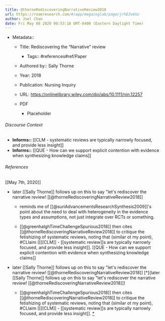 ```yaml
---
title: @thorneRediscoveringNarrativeReview2018
url: https://roamresearch.com/#/app/megacoglab/page/jrhDJv6nz
author: Joel Chan
date: Fri May 08 2020 00:53:18 GMT-0400 (Eastern Daylight Time)
---
```


- Metadata::

    - Title: Rediscovering the “Narrative” review

        - Tags:: #references#ref/Paper

    - Authored by::  Sally Thorne

    - Year: 2018

    - Publication: Nursing Inquiry

    - URL: https://onlinelibrary.wiley.com/doi/abs/10.1111/nin.12257

    - PDF

        - Placeholder

###### Discourse Context

- **Informs::** [[CLM - systematic reviews are typically narrowly focused, and provide less insight]]
- **Informs::** [[QUE - How can we support explicit contention with evidence when synthesizing knowledge claims]]

###### References

[[May 7th, 2020]]

- later [[Sally Thorne]] follows up on this to say "let's rediscover the narrative review! [[@thorneRediscoveringNarrativeReview2018]]

    - reminds me of [[@suriAdvancementsResearchSynthesis2009]]'s point about the need to deal with heterogeneity in the evidence types and assumptions, not just integrate over RCTs or something.

    - [[@greenhalghTimeChallengeSpurious2018]] then cites [[@thorneRediscoveringNarrativeReview2018]] to critique the fetishizing of systematic reviews, noting that (similar ot my point), #CLlaim [[[[CLM]] - [[systematic review]]s are typically narrowly focused, and provide less insight]].
[[QUE - How can we support explicit contention with evidence when synthesizing knowledge claims]]

- later [[Sally Thorne]] follows up on this to say "let's rediscover the narrative review! [[@thorneRediscoveringNarrativeReview2018]] [*](later [[Sally Thorne]] follows up on this to say "let's rediscover the narrative review! [[@thorneRediscoveringNarrativeReview2018]])

    - [[@greenhalghTimeChallengeSpurious2018]] then cites [[@thorneRediscoveringNarrativeReview2018]] to critique the fetishizing of systematic reviews, noting that (similar ot my point), #CLlaim [[[[CLM]] - [[systematic review]]s are typically narrowly focused, and provide less insight]]. [*](((TR1PCdTi8)))
